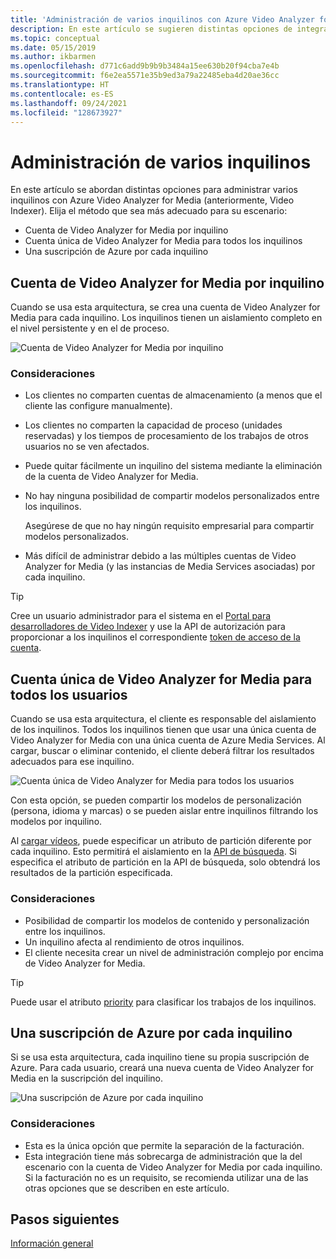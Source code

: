 ```yaml
---
title: 'Administración de varios inquilinos con Azure Video Analyzer for Media (anteriormente, Video Indexer): Azure'
description: En este artículo se sugieren distintas opciones de integración para administrar varios inquilinos con Azure Video Analyzer for Media (anteriormente, Video Indexer).
ms.topic: conceptual
ms.date: 05/15/2019
ms.author: ikbarmen
ms.openlocfilehash: d771c6add9b9b9b3484a15ee630b20f94cba7e4b
ms.sourcegitcommit: f6e2ea5571e35b9ed3a79a22485eba4d20ae36cc
ms.translationtype: HT
ms.contentlocale: es-ES
ms.lasthandoff: 09/24/2021
ms.locfileid: "128673927"
---
```

# <a name="manage-multiple-tenants"></a>Administración de varios inquilinos

En este artículo se abordan distintas opciones para administrar varios inquilinos con Azure Video Analyzer for Media (anteriormente, Video Indexer). Elija el método que sea más adecuado para su escenario:

* Cuenta de Video Analyzer for Media por inquilino
* Cuenta única de Video Analyzer for Media para todos los inquilinos
* Una suscripción de Azure por cada inquilino

## <a name="video-analyzer-for-media-account-per-tenant"></a>Cuenta de Video Analyzer for Media por inquilino

Cuando se usa esta arquitectura, se crea una cuenta de Video Analyzer for Media para cada inquilino. Los inquilinos tienen un aislamiento completo en el nivel persistente y en el de proceso.  

![Cuenta de Video Analyzer for Media por inquilino](./media/manage-multiple-tenants/video-indexer-account-per-tenant.png)

### <a name="considerations"></a>Consideraciones

* Los clientes no comparten cuentas de almacenamiento (a menos que el cliente las configure manualmente).
* Los clientes no comparten la capacidad de proceso (unidades reservadas) y los tiempos de procesamiento de los trabajos de otros usuarios no se ven afectados.
* Puede quitar fácilmente un inquilino del sistema mediante la eliminación de la cuenta de Video Analyzer for Media.
* No hay ninguna posibilidad de compartir modelos personalizados entre los inquilinos.

    Asegúrese de que no hay ningún requisito empresarial para compartir modelos personalizados.
* Más difícil de administrar debido a las múltiples cuentas de Video Analyzer for Media (y las instancias de Media Services asociadas) por cada inquilino.

> [!TIP]
> Cree un usuario administrador para el sistema en el [Portal para desarrolladores de Video Indexer](https://api-portal.videoindexer.ai/) y use la API de autorización para proporcionar a los inquilinos el correspondiente [token de acceso de la cuenta](https://api-portal.videoindexer.ai/api-details#api=Operations&operation=Get-Account-Access-Token).

## <a name="single-video-analyzer-for-media-account-for-all-users"></a>Cuenta única de Video Analyzer for Media para todos los usuarios

Cuando se usa esta arquitectura, el cliente es responsable del aislamiento de los inquilinos. Todos los inquilinos tienen que usar una única cuenta de Video Analyzer for Media con una única cuenta de Azure Media Services. Al cargar, buscar o eliminar contenido, el cliente deberá filtrar los resultados adecuados para ese inquilino.

![Cuenta única de Video Analyzer for Media para todos los usuarios](./media/manage-multiple-tenants/single-video-indexer-account-for-all-users.png)

Con esta opción, se pueden compartir los modelos de personalización (persona, idioma y marcas) o se pueden aislar entre inquilinos filtrando los modelos por inquilino.

Al [cargar vídeos](https://api-portal.videoindexer.ai/api-details#api=Operations&operation=Upload-Video), puede especificar un atributo de partición diferente por cada inquilino. Esto permitirá el aislamiento en la [API de búsqueda](https://api-portal.videoindexer.ai/api-details#api=Operations&operation=Search-Videos). Si especifica el atributo de partición en la API de búsqueda, solo obtendrá los resultados de la partición especificada. 

### <a name="considerations"></a>Consideraciones

* Posibilidad de compartir los modelos de contenido y personalización entre los inquilinos.
* Un inquilino afecta al rendimiento de otros inquilinos.
* El cliente necesita crear un nivel de administración complejo por encima de Video Analyzer for Media.

> [!TIP]
> Puede usar el atributo [priority](upload-index-videos.md) para clasificar los trabajos de los inquilinos.

## <a name="azure-subscription-per-tenant"></a>Una suscripción de Azure por cada inquilino 

Si se usa esta arquitectura, cada inquilino tiene su propia suscripción de Azure. Para cada usuario, creará una nueva cuenta de Video Analyzer for Media en la suscripción del inquilino.

![Una suscripción de Azure por cada inquilino](./media/manage-multiple-tenants/azure-subscription-per-tenant.png)

### <a name="considerations"></a>Consideraciones

* Esta es la única opción que permite la separación de la facturación.
* Esta integración tiene más sobrecarga de administración que la del escenario con la cuenta de Video Analyzer for Media por cada inquilino. Si la facturación no es un requisito, se recomienda utilizar una de las otras opciones que se describen en este artículo.

## <a name="next-steps"></a>Pasos siguientes

[Información general](video-indexer-overview.md)
